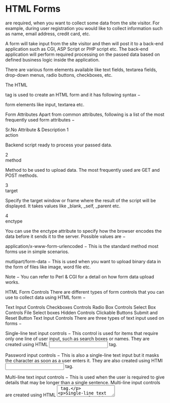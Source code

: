 # HTML Forms 
are required, when you want to collect some data from the site visitor. For example, during user registration you would like to collect information such as name, email address, credit card, etc.

A form will take input from the site visitor and then will post it to a back-end application such as CGI, ASP Script or PHP script etc. The back-end application will perform required processing on the passed data based on defined business logic inside the application.

There are various form elements available like text fields, textarea fields, drop-down menus, radio buttons, checkboxes, etc.

The HTML <form> tag is used to create an HTML form and it has following syntax −

<form action = "Script URL" method = "GET|POST">
   form elements like input, textarea etc.
</form>
Form Attributes
Apart from common attributes, following is a list of the most frequently used form attributes −

Sr.No	Attribute & Description
1	
action

Backend script ready to process your passed data.

2	
method

Method to be used to upload data. The most frequently used are GET and POST methods.

3	
target

Specify the target window or frame where the result of the script will be displayed. It takes values like _blank, _self, _parent etc.

4	
enctype

You can use the enctype attribute to specify how the browser encodes the data before it sends it to the server. Possible values are −

application/x-www-form-urlencoded − This is the standard method most forms use in simple scenarios.

mutlipart/form-data − This is used when you want to upload binary data in the form of files like image, word file etc.

Note − You can refer to Perl & CGI for a detail on how form data upload works.

HTML Form Controls
There are different types of form controls that you can use to collect data using HTML form −

Text Input Controls
Checkboxes Controls
Radio Box Controls
Select Box Controls
File Select boxes
Hidden Controls
Clickable Buttons
Submit and Reset Button
Text Input Controls
There are three types of text input used on forms −

Single-line text input controls − This control is used for items that require only one line of user input, such as search boxes or names. They are created using HTML <input> tag.

Password input controls − This is also a single-line text input but it masks the character as soon as a user enters it. They are also created using HTMl <input> tag.

Multi-line text input controls − This is used when the user is required to give details that may be longer than a single sentence. Multi-line input controls are created using HTML <textarea> tag.

Single-line text input controls
This control is used for items that require only one line of user input, such as search boxes or names. They are created using HTML <input> tag.

Example
Here is a basic example of a single-line text input used to take first name and last name −

Live Demo
<!DOCTYPE html>
<html>

   <head>
      <title>Text Input Control</title>
   </head>
	
   <body>
      <form >
         First name: <input type = "text" name = "first_name" />
         <br>
         Last name: <input type = "text" name = "last_name" />
      </form>
   </body>
	
</html>
This will produce the following result −


Attributes
Following is the list of attributes for <input> tag for creating text field.

Sr.No	Attribute & Description
1	
type

Indicates the type of input control and for text input control it will be set to text.

2	
name

Used to give a name to the control which is sent to the server to be recognized and get the value.

3	
value

This can be used to provide an initial value inside the control.

4	
size

Allows to specify the width of the text-input control in terms of characters.

5	
maxlength

Allows to specify the maximum number of characters a user can enter into the text box.

Password input controls
This is also a single-line text input but it masks the character as soon as a user enters it. They are also created using HTML <input>tag but type attribute is set to password.

Organizing information
As stated, HTML is basically a way of organizing informational content, and as such provides a few helper tags to do that. Two of the primary tags are sets of types to create and define lists and tables.

Lists
The strength of using native list code within HTML is that the numbering and/or bullet points are automatically applied.

<ol>

Defines an *ordered* list. During viewing your browser will automatically generate a number for each entry in the list.

<ul>

Defines an *unordered* list. Typically lists of this type are drawn on screen with simple bullet points instead of nubmers.

<li>

The actual list entry. This tag should be used for each point in the list and resides within either "ol" or "ul".

Let's look at some code for lists on the left and their result on the right. Note how the main difference is just the use of "ol" and "ul".
Tables
Tables within HTML have been in a state of limbo for a while. They were initially concieved as a way to hold tabular data but it wasn't long before web designers started using them for stylistic purposes as well. For instance wrapping an object in a table was a quick and easy way to center an entire element.
Table related tags
css-tricks.com has an in-depth look at how tables work.

There are several layers to defining a table.

<table>

Defines the table start

<tr>

Table row

<th>

Table header for top and side cells (optional).

<td>

Actual table data, an individual cell.

Many older examples will reference styles like “width” or border” within the element itself. Each of these tags can be used as normal with CSS so those properties are best defined there. The only attribute that will remain acceptable for the immediate future is “align”. Though technically deprecated (older code whose use is discouraged in place of something newer and/or better) it still remains, and when used with tables is the easiest way to align an element to the screen center.

Note that you don’t really have a choice to define columns first, then rows, you will always define your information rows first.


